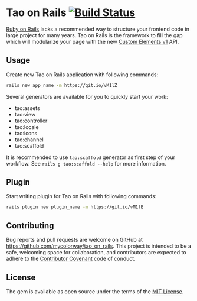 # Tao on Rails [![Build Status](https://travis-ci.org/mycolorway/tao_on_rails.svg?branch=master)](https://travis-ci.org/mycolorway/tao_on_rails)

[Ruby on Rails](http://rubyonrails.org/) lacks a recommended way to structure your frontend code in large project for many years. Tao on Rails is the framework to fill the gap which will modularize your page with the new [Custom Elements v1](https://developers.google.com/web/fundamentals/getting-started/primers/customelements) API.

## Usage

Create new Tao on Rails application with following commands:

```bash
rails new app_name -m https://git.io/vM1lZ
```

Several generators are available for you to quickly start your work:

* tao:assets
* tao:view
* tao:controller
* tao:locale
* tao:icons
* tao:channel
* tao:scaffold

It is recommended to use `tao:scaffold` generator as first step of your workflow. See `rails g tao:scaffold --help` for more information.

## Plugin

Start writing plugin for Tao on Rails with following commands:

```bash
rails plugin new plugin_name -m https://git.io/vM1lE
```

## Contributing

Bug reports and pull requests are welcome on GitHub at https://github.com/mycolorway/tao_on_rails. This project is intended to be a safe, welcoming space for collaboration, and contributors are expected to adhere to the [Contributor Covenant](http://contributor-covenant.org) code of conduct.


## License

The gem is available as open source under the terms of the [MIT License](http://opensource.org/licenses/MIT).
